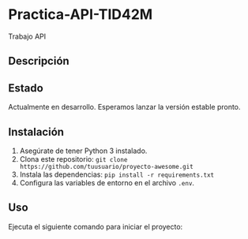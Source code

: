 # Practica-API-TID42M
Trabajo API

## Descripción


## Estado
Actualmente en desarrollo. Esperamos lanzar la versión estable pronto.

## Instalación
1. Asegúrate de tener Python 3 instalado.
2. Clona este repositorio: `git clone https://github.com/tuusuario/proyecto-awesome.git`
3. Instala las dependencias: `pip install -r requirements.txt`
4. Configura las variables de entorno en el archivo `.env`.

## Uso
Ejecuta el siguiente comando para iniciar el proyecto:

